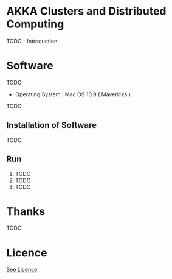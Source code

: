# AKKA Clusters and Distributed Computing

TODO - Introduction

# Software

TODO
 
* Operating System : Mac OS 10.9 ( Mavericks )


TODO

## Installation of Software


TODO


## Run

<ol>
<li>TODO</li>
<li>TODO</li>
<li>TODO</li>
</ol>

# Thanks

TODO

# Licence

[See Licence](https://github.com/dtinblack/iPhone-PubSub/blob/master/LICENSE)


